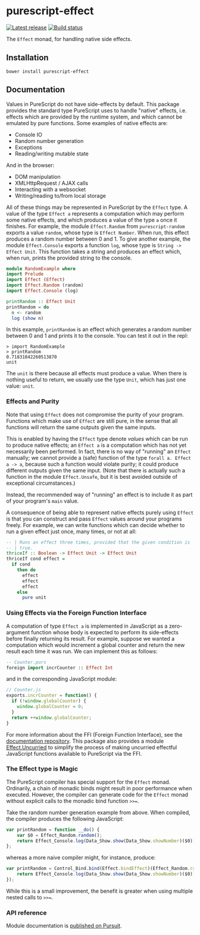 # purescript-effect

[![Latest release](http://img.shields.io/github/release/purescript/purescript-effect.svg)](https://github.com/purescript/purescript-effect/releases)
[![Build status](https://travis-ci.org/purescript/purescript-effect.svg?branch=master)](https://travis-ci.org/purescript/purescript-effect)

The `Effect` monad, for handling native side effects.

## Installation

```
bower install purescript-effect
```

## Documentation

Values in PureScript do not have side-effects by default. This package provides
the standard type PureScript uses to handle "native" effects, i.e. effects
which are provided by the runtime system, and which cannot be emulated by pure
functions. Some examples of native effects are:

* Console IO
* Random number generation
* Exceptions
* Reading/writing mutable state

And in the browser:

* DOM manipulation
* XMLHttpRequest / AJAX calls
* Interacting with a websocket
* Writing/reading to/from local storage

All of these things may be represented in PureScript by the `Effect` type.
A value of the type `Effect a` represents a computation which may perform
some native effects, and which produces a value of the type `a` once it
finishes. For example, the module `Effect.Random` from `purescript-random`
exports a value `random`, whose type is `Effect Number`. When run, this
effect produces a random number between 0 and 1. To give another example,
the module `Effect.Console` exports a function `log`, whose type is
`String -> Effect Unit`. This function takes a string and produces an
effect which, when run, prints the provided string to the console.

```purescript
module RandomExample where
import Prelude
import Effect (Effect)
import Effect.Random (random)
import Effect.Console (log)

printRandom :: Effect Unit
printRandom = do
  n <- random
  log (show n)
```

In this example, `printRandom` is an effect which generates a random
number between 0 and 1 and prints it to the console. You can test it out
in the repl:

```
> import RandomExample
> printRandom
0.71831842260513870
unit
```

The `unit` is there because all effects must produce a value. When there
is nothing useful to return, we usually use the type `Unit`, which has
just one value: `unit`.

### Effects and Purity

Note that using `Effect` does not compromise the purity of your program.
Functions which make use of `Effect` are still pure, in the sense that
all functions will return the same outputs given the same inputs.

This is enabled by having the `Effect` type denote _values_ which can be
run to produce native effects; an `Effect a` is a computation which has
not yet necessarily been performed. In fact, there is no way of "running"
an `Effect` manually; we cannot provide a (safe) function of the type
`forall a. Effect a -> a`, because such a function would violate purity;
it could produce different outputs given the same input. (Note that there
is actually such a function in the module `Effect.Unsafe`, but it is best
avoided outside of exceptional circumstances.)

Instead, the recommended way of "running" an effect is to include it as
part of your program's `main` value.

A consequence of being able to represent native effects purely using
`Effect` is that you can construct and pass `Effect` values around your
programs freely. For example, we can write functions which can decide
whether to run a given effect just once, many times, or not at all:

```purescript
-- | Runs an effect three times, provided that the given condition is
-- | true.
thriceIf :: Boolean -> Effect Unit -> Effect Unit
thriceIf cond effect =
  if cond
    then do
      effect
      effect
      effect
    else
      pure unit
```

### Using Effects via the Foreign Function Interface

A computation of type `Effect a` is implemented in JavaScript as a
zero-argument function whose body is expected to perform its side-effects
before finally returning its result. For example, suppose we wanted a
computation which would increment a global counter and return the new
result each time it was run. We can implement this as follows:

```purescript
-- Counter.purs
foreign import incrCounter :: Effect Int
```

and in the corresponding JavaScript module:

```javascript
// Counter.js
exports.incrCounter = function() {
  if (!window.globalCounter) {
    window.globalCounter = 0;
  }
  return ++window.globalCounter;
}
```

For more information about the FFI (Foreign Function Interface), see
the [documentation repository](https://github.com/purescript/documentation).
This package also provides a module
[Effect.Uncurried](https://pursuit.purescript.org/packages/purescript-effect/docs/Effect.Uncurried)
to simplify the process of making uncurried effectful JavaScript functions
available to PureScript via the FFI.

### The Effect type is Magic

The PureScript compiler has special support for the `Effect` monad.
Ordinarily, a chain of monadic binds might result in poor performance when
executed. However, the compiler can generate code for the `Effect` monad
without explicit calls to the monadic bind function `>>=`.

Take the random number generation example from above. When compiled, the
compiler produces the following JavaScript:

```javascript
var printRandom = function __do() {
    var $0 = Effect_Random.random();
    return Effect_Console.log(Data_Show.show(Data_Show.showNumber)($0))();
};
```

whereas a more naive compiler might, for instance, produce:
```javascript
var printRandom = Control_Bind.bind(Effect.bindEffect)(Effect_Random.random)(function ($0) {
    return Effect_Console.log(Data_Show.show(Data_Show.showNumber)($0));
});
```

While this is a small improvement, the benefit is greater when using
multiple nested calls to `>>=`.

### API reference

Module documentation is [published on Pursuit](http://pursuit.purescript.org/packages/purescript-effect).
